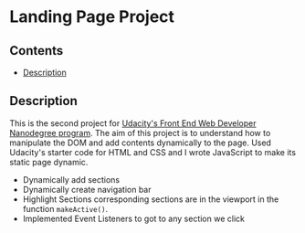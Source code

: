 # Landing Page Project

## Contents

* [Description](#description)

## Description

This is the second project for [Udacity's Front End Web Developer Nanodegree program](https://www.udacity.com/course/front-end-web-developer-nanodegree--nd0011). The aim of this project is to understand how to manipulate the DOM and add contents dynamically to the page. Used Udacity's starter code for HTML and CSS and I wrote JavaScript to make its static page dynamic.

* Dynamically add sections
* Dynamically create navigation bar
* Highlight Sections corresponding sections are in the viewport in the function `makeActive()`.
* Implemented Event Listeners to got to any section we click